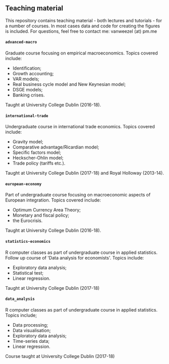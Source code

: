 ## Teaching material
This repository contains teaching material - both lectures and tutorials - for a number of courses. 
In most cases data and code for creating the figures is included. 
For questions, feel free to contact me: vanweezel (at) pm.me

#### `advanced-macro`
Graduate course focusing on empirical macroeconomics.
Topics covered include: 
*  Identification;
*  Growth accounting;
*  VAR models;
*  Real business cycle model and New Keynesian model;
*  DSGE models;
*  Banking crises.

Taught at University College Dublin (2016-18).

#### `international-trade`
Undergraduate course in international trade economics.
Topics covered include:
*  Gravity model;
*  Comparative advantage/Ricardian model;
*  Specific factors model;
*  Heckscher-Ohlin model;
*  Trade policy (tariffs etc.).

Taught at University College Dublin (2017-18) and Royal Holloway (2013-14).

#### `european-economy`
Part of undergraduate course focusing on macroeconomic aspects of European integration. 
Topics covered include:
* Optimum Currency Area Theory;
* Monetary and fiscal policy;
* the Eurocrisis. 

Taught at University College Dublin (2016-18).

#### `statistics-economics`
R computer classes as part of undergraduate course in applied statistics. 
Follow up course of 'Data analysis for economists'.
Topics include:
* Exploratory data analysis;
* Statistical test;
* Linear regression.

Taught at University College Dublin (2017-18)

#### `data_analysis`
R computer classes as part of undergraduate course in applied statistics. 
Topics include;
* Data processing;
* Data visualisation;
* Exploratory data analysis;
* Time-series data;
* Linear regression.

Course taught at University College Dublin (2017-18)

